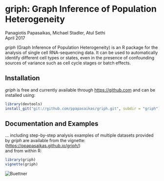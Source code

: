 # griph: Graph Inference of Population Heterogeneity
Panagiotis Papasaikas, Michael Stadler, Atul Sethi  
April 2017  

*griph* (Graph Inference of Population Heterogeneity) is an R package for the analysis of
single cell RNA-sequencing data. It can be used to automatically identify different cell
types or states, even in the presence of confounding sources of variance such as
cell cycle stages or batch effects.

## Installation
*griph* is free and currently available through https://github.com and can be installed using:  

```r
library(devtools)
install_git("git://github.com/ppapasaikas/griph.git", subdir = "griph")
```

## Documentation and Examples
... including step-by-step analysis examples of multiple datasets provided by *griph*
are available from the vignette: (https://ppapasaikas.github.io/griph/)  
and from within R:  

```r
library(griph)
vignette(griph)
```

![Buettner](https://raw.githubusercontent.com/ppapasaikas/griph/master/griph_/vignettes/griph_files/figure-html/buettner_groupPolygons-1_example.png)
